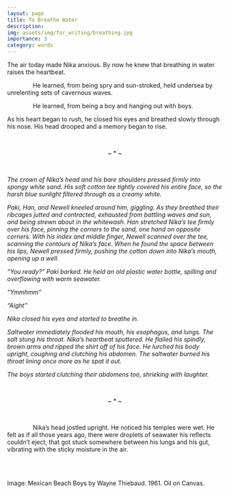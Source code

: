 ```yaml
---
layout: page
title: To Breathe Water
description: 
img: assets/img/for_writing/breathing.jpg
importance: 3
category: words
---
```


The air today made Nika anxious. By now he knew that breathing in water raises the heartbeat.

&emsp;&emsp;&emsp;&emsp; He learned, from being spry and sun-stroked, held undersea by unrelenting sets of cavernous waves.

&emsp;&emsp;&emsp;&emsp; He learned, from being a boy and hanging out with boys. 

As his heart began to rush, he closed his eyes and breathed slowly through his nose. His head drooped and a memory began to rise.

<br/>
<p><center>  ~ * ~  </center></p>
<br/>

*The crown of Nika’s head and his bare shoulders pressed firmly into spongy white sand. His soft cotton tee tightly covered his entire face, so the harsh blue sunlight filtered through as a creamy white.*

*Paki, Han, and Newell kneeled around him, giggling. As they breathed their ribcages jutted and contracted, exhausted from battling waves and sun, and being strewn about in the whitewash. Han stretched Nika’s tee firmly over his face, pinning the corners to the sand, one hand on opposite corners. With his index and middle finger, Newell scanned over the tee, scanning the contours of Nika’s face. When he found the space between his lips, Newell pressed firmly, pushing the cotton down into Nika’s mouth, opening up a well.*

*“You ready?” Paki barked. He held an old plastic water bottle, spilling and overflowing with warm seawater.*

*“Ymmhmm”*

*“Aight”*

*Nika closed his eyes and started to breathe in.*

*Saltwater immediately flooded his mouth, his esophagus, and lungs. The salt stung his throat. Nika’s heartbeat sputtered. He flailed his spindly, brown arms and ripped the shirt off of his face. He lurched his body upright, coughing and clutching his abdomen. The saltwater burned his throat lining once more as he spat it out.*

*The boys started clutching their abdomens too, shrieking with laughter.*

<br/>
<p><center>  ~ * ~  </center></p>
<br/>

&emsp;&emsp;&emsp;&emsp; Nika’s head jostled upright. He noticed his temples were wet. He felt as if all those years ago, there were droplets of seawater his reflects couldn’t eject, that got stuck somewhere between his lungs and his gut, vibrating with the sticky moisture in the air.



<br/><br/>

Image: Mexican Beach Boys by Wayne Thiebaud. 1961. Oil on Canvas.